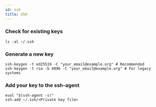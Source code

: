 ```yaml
---
id: ssh
title: SSH
---
```


### Check for existing keys

```shell
ls -al ~/.ssh
```

### Generate a new key

```shell
ssh-keygen -t ed25519 -C "your_email@example.org" # Recommended
ssh-keygen -t rsa -b 4096 -C "your_email@example.org" # For legacy systems
```

### Add your key to the ssh-agent

```shell
eval "$(ssh-agent -s)"
ssh-add ~/.ssh/<Private key file>
```

